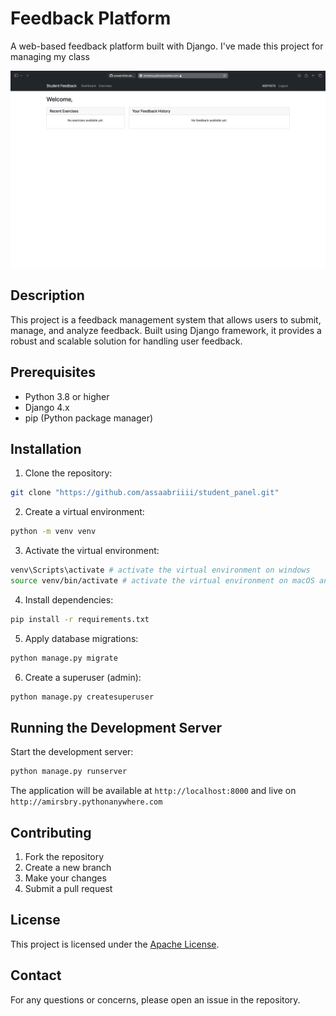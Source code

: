 # Feedback Platform

A web-based feedback platform built with Django.
I've made this project for managing my class

![preview](img.png "preview")

## Description

This project is a feedback management system that allows users to submit, manage, and analyze feedback. Built using Django framework, it provides a robust and scalable solution for handling user feedback.

## Prerequisites

- Python 3.8 or higher
- Django 4.x
- pip (Python package manager)

## Installation

1. Clone the repository:

```bash
git clone "https://github.com/assaabriiii/student_panel.git"
```


2. Create a virtual environment:

```bash
python -m venv venv
```


3. Activate the virtual environment:

```bash
venv\Scripts\activate # activate the virtual environment on windows
source venv/bin/activate # activate the virtual environment on macOS and linux
```


4. Install dependencies:

```bash
pip install -r requirements.txt
```


5. Apply database migrations:

```bash
python manage.py migrate
```


6. Create a superuser (admin):

```bash
python manage.py createsuperuser
```


## Running the Development Server

Start the development server:

```bash
python manage.py runserver
```

The application will be available at `http://localhost:8000` and live on `http://amirsbry.pythonanywhere.com`


## Contributing

1. Fork the repository
2. Create a new branch
3. Make your changes
4. Submit a pull request


## License

This project is licensed under the [Apache License](https://github.com/assaabriiii/student_panel/blob/main/LICENSE).

## Contact

For any questions or concerns, please open an issue in the repository.